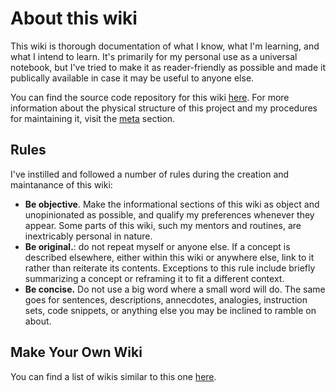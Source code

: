 # About this wiki

This wiki is thorough documentation of what I know, what I'm learning, and what I intend to learn. It's primarily for my personal use as a universal notebook, but I've tried to make it as reader-friendly as possible and made it publically available in case it may be useful to anyone else.

You can find the source code repository for this wiki [here](https://github.com/kunalgorithm/wiki). For more information about the physical structure of this project and my procedures for maintaining it, visit the [meta](/meta/meta.md) section.  

## Rules 

I've instilled and followed a number of rules during the creation and maintanance of this wiki:

- **Be objective**. Make the informational sections of this wiki as object and unopinionated as possible, and qualify my preferences whenever they appear. Some parts of this wiki, such my mentors and routines, are inextricably personal in nature. 
- **Be original.**: do not repeat myself or anyone else. If a concept is described elsewhere, either within this wiki or anywhere else, link to it rather than reiterate its contents. Exceptions to this rule include briefly summarizing a concept or reframing it to fit a different context. 
- **Be concise.** Do not use a big word where a small word will do. The same goes for sentences, descriptions, annecdotes, analogies, instruction sets, code snippets, or anything else you may be inclined to ramble on about. 



## Make Your Own Wiki 

You can find a list of wikis similar to this one [here](https://github.com/RichardLitt/meta-knowledge#readme). 


